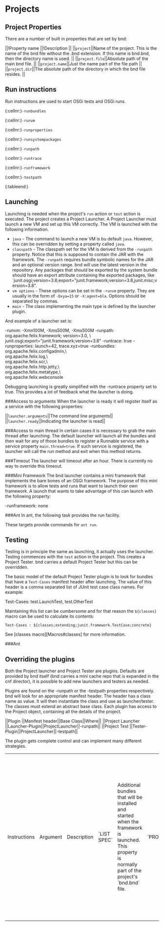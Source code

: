 # Projects

## Project Properties
There are a number of built in properties that are set by bnd:

||!Property name ||!Description ||
||`project`||Name of the project. This is the name of the bnd file without the .bnd extension. If this name is bnd.bnd, then the directory name is used. ||
||`project.file`||Absolute path of the main bnd file. ||
||`project.name`||Just the name part of the file path ||
||`project.dir`||The absolute path of the directory in which the bnd file resides. ||


## Run instructions
Run instructions are used to start OSGi tests and OSGi runs.

<table>
<td>Instructions</td>
<td>Argument</td>
<td>Description</td>


(:cellnr:)`-runbundles`
<td>`LIST SPEC`</td>
<td>Additional bundles that will be installed and started when the framework is launched. This property is normally part of the project's `bnd.bnd` file.</td>

(:cellnr:)`-runvm`
<td>`PROPERTIES`</td>
<td>Properties given to the VM before launching. This property is normally set in the cnf/build.bnd file and only in rare cases overridden in the bnd.bnd file.</td>

(:cellnr:)`-runproperties`
<td>`PROPERTIES`</td>
<td>Properties given to the framework when launching. Usually project specific.</td>

(:cellnr:)`-runsystempackages`
<td>`PACKAGES`</td>
<td>A declaration like Import-Package that specifies additional system packages to import from the class path. Usually given in the cnf/build.bnd file.</td>

(:cellnr:)`-runpath`
<td>`LIST SPEC`</td>
<td>A path description of artifacts that must be on the classpath of the to be launched framework.  Usually given in the cnf/build.bnd file. This path should contain the framework. Any packages that a bundle on the -runpath should specify should be listed in the `export` attribute.</td>

(:cellnr:)`-runtrace`
<td>`true|'''false'''`</td>
<td>Trace the startup of the framework to the console. Usually used during testing and development so project specific.</td>

(:cellnr:)`-runframework`
<td>`none|'''services'''`</td>
<td>`NONE` indicates that a mini built in framework should be used. `SERVICES` indicates that the `META-INF/services` model must be followed for the `org.osgi.framework.launch.FrameworkFactory` class. Project specific.</td>

(:cellnr:)`-testpath`
<td>`LIST SPEC`</td>
<td>A path used to specify the test plugin</td>

(:tableend:)

## Launching
Launching is needed when the project's `run` action or `test` action is executed. The project creates a Project Launcher. A Project Launcher must launch a new VM and set up this VM correctly. The VM is launched with the following information.

* `java` - The command to launch a new VM is bu default `java`. However, this can be overridden by setting a property called `java`.
* `classpath` - The classpath set for the VM is derived from the `-runpath` property. Notice that this is supposed to contain the JAR with the framework. The `-runpath` requires bundle symbolic names for the JAR and an optional version range. bnd will use the latest version in the repository. Any packages that should be exported by the system bundle should have an export attribute containing the exported packages, like `junit.osgi;version=3.8;export="junit.framework;version=3.8,junit.misc;version=3.8".
* `vm options` - These options can be set in the `-runvm` property. They are usually in the form of `-Dxya=15` or `-X:agent=bla`. Options should be separated by commas.
* `main` - The class implementing the main type is defined by the launcher plugin.

And example of a launcher set is:

  -runvm:   -Xmn100M, -Xms500M, -Xmx500M
  -runpath: \
	org.apache.felix.framework; version=3.0, \   
	junit.osgi;export="junit.framework;version=3.8"
  -runtrace: true
  -runproperties: launch=42, trace.xyz=true
  -runbundles: org.apache.felix.configadmin,\  
	org.apache.felix.log,\  
	org.apache.felix.scr,\  
	org.apache.felix.http.jetty,\   
	org.apache.felix.metatype,\  
	org.apache.felix.webconsole

Debugging launching is greatly simplified with the -runtrace property set to true. This provides a lot of feedback what the launcher is doing.

###Access to arguments
When the launcher is ready it will register itself as a service with the following properties:

||`launcher.arguments`||The command line arguments||
||`launcher.ready`||Indicating the launcher is read||

###Access to main thread
In certain cases it is necessary to grab the main thread after launching. The default launcher will launch all the bundles and then wait for any of those bundles to register a Runnable service with a service property `main.thread=true`. If such  service is registered, the launcher will call the run method and exit when this method returns.

###Timeout
The launcher will timeout after an hour. There is currently no way to override this timeout.

###Mini Framework
The bnd launcher contains a mini framework that implements the bare bones of an OSGi framework. The purpose of this mini framework is to allow tests and runs that want to launch their own framework. A launch that wants to take advantage of this can launch with the following property:

  -runframework: none

###Ant
In ant, the following task provides the run facility.
	
  <target name="run" depends="compile">
    <bnd command="run" exceptions="true" basedir="${project}" />
  </target>

These targets provide commands for `ant run`.

## Testing
Testing is in principle the same as launching, it actually uses the launcher. Testing commences with the `test` action in the project. This creates a Project Tester. bnd carries a default Project Tester but this can be overridden.

The basic model of the default Project Tester plugin is to look for bundles that have a `Test-Cases` manifest header after launching. The value of this header is a comma separated list of JUnit test case class names. For example:

  Test-Cases: test.LaunchTest, test.OtherTest

Maintaining this list can be cumbersome and for that reason the `${classes}` macro can be used to calculate its contents:

    Test-Cases : ${classes;extending;junit.framework.TestCase;concrete}

See [classes macro][Macros#classes] for more information.

###Ant
  <target name="test" depends="compile">
    <bnd command="test" exceptions="true" basedir="${project}" />
  </target>

## Overriding the plugins
Both the Project launcher and Project Tester are plugins. Defaults are provided by bnd itself (bnd carries a mini cache repo that is expanded in the cnf director), it is possible to add new launchers and testers as needed.

Plugins are found on the -runpath or the -testpath properties respectively. bnd will look for an appropriate manifest header. The header has a class name as value. It will then instantiate the class and use as launcher/tester. The classes must extend an abstract base class. Each plugin has access to the Project object, containing all the details of the project.

||Plugin             ||Manifest header||Base Class||Where||
||Project Launcher   ||Launcher-Plugin||ProjectLauncher||-runpath||
||Project Test       ||Tester-Plugin||ProjectLauncher||-testpath||

The plugin gets complete control and can implement many different strategies.
